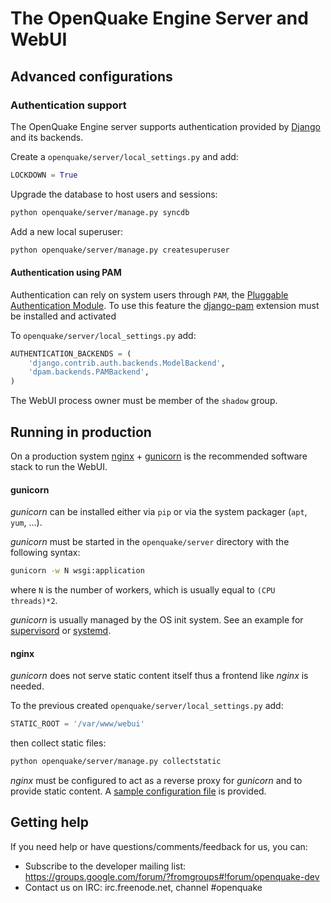 # The OpenQuake Engine Server and WebUI

## Advanced configurations

### Authentication support

The OpenQuake Engine server supports authentication provided by [Django](https://docs.djangoproject.com/en/stable/topics/auth/) and its backends.

Create a `openquake/server/local_settings.py` and add:
```python
LOCKDOWN = True
```

Upgrade the database to host users and sessions:

```bash
python openquake/server/manage.py syncdb
```

Add a new local superuser:
```bash
python openquake/server/manage.py createsuperuser
```

#### Authentication using PAM
Authentication can rely on system users through `PAM`, the [Pluggable Authentication Module](https://en.wikipedia.org/wiki/Pluggable_authentication_module). To use this feature the [django-pam](https://github.com/tehmaze/django-pam) extension must be installed and activated

To `openquake/server/local_settings.py` add:

```python
AUTHENTICATION_BACKENDS = (
    'django.contrib.auth.backends.ModelBackend',
    'dpam.backends.PAMBackend',
)
```
The WebUI process owner must be member of the `shadow` group.

## Running in production

On a production system [nginx](http://nginx.org/en/) + [gunicorn](http://gunicorn.org/) is the recommended software stack to run the WebUI.

#### gunicorn

*gunicorn* can be installed either via `pip` or via the system packager (`apt`, `yum`, ...).

*gunicorn* must be started in the `openquake/server` directory with the following syntax:

```bash
gunicorn -w N wsgi:application
```

where `N` is the number of workers, which is usually equal to `(CPU threads)*2`.

*gunicorn* is usually managed by the OS init system. See an example for [supervisord](../../debian/supervisord/openquake-webui.conf) or [systemd](../../rpm/systemd/openquake-webui.service).

#### nginx

*gunicorn* does not serve static content itself thus a frontend like *nginx* is needed.

To the previous created `openquake/server/local_settings.py` add:

```python
STATIC_ROOT = '/var/www/webui'
```

then collect static files:

```bash
python openquake/server/manage.py collectstatic
```

*nginx* must be configured to act as a reverse proxy for *gunicorn* and to provide static content. A [sample configuration file](examples/nginx.md) is provided.

## Getting help
If you need help or have questions/comments/feedback for us, you can:
  * Subscribe to the developer mailing list: https://groups.google.com/forum/?fromgroups#!forum/openquake-dev
  * Contact us on IRC: irc.freenode.net, channel #openquake
